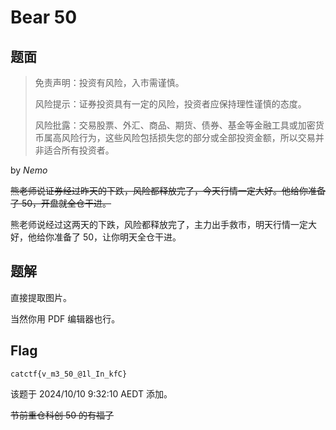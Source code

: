 # Bear 50

## 题面

> 免责声明：投资有风险，入市需谨慎。
> 
> 风险提示：证券投资具有一定的风险，投资者应保持理性谨慎的态度。
> 
> 风险批露：交易股票、外汇、商品、期货、债券、基金等金融工具或加密货币属高风险行为，这些风险包括损失您的部分或全部投资金额，所以交易并非适合所有投资者。

by *Nemo*

~~熊老师说证券经过昨天的下跌，风险都释放完了，今天行情一定大好。他给你准备了 50，开盘就全仓干进。~~

熊老师说经过这两天的下跌，风险都释放完了，主力出手救市，明天行情一定大好，他给你准备了 50，让你明天全仓干进。

## 题解

直接提取图片。

当然你用 PDF 编辑器也行。

## Flag

`catctf{v_m3_50_@1l_In_kfC}`

该题于 2024/10/10 9:32:10 AEDT 添加。

~~节前重仓科创 50 的有福了~~

